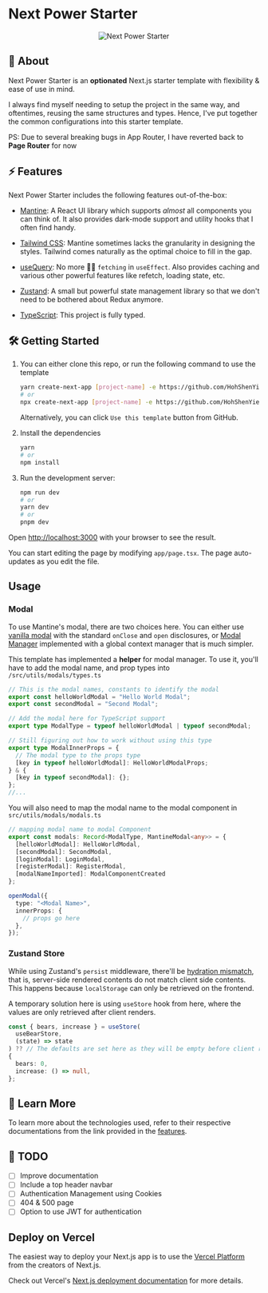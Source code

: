 # Next Power Starter

<center>
   <img src="https://github.com/HohShenYien/next-power-starter/assets/55322546/e21721f5-bb92-49e0-9d2d-23dc7f98f30d" alt="Next Power Starter">
</center>

## 🧐 About

Next Power Starter is an **optionated** Next.js starter template with flexibility & ease of use in mind.

I always find myself needing to setup the project in the same way, and oftentimes, reusing the same structures and types. Hence, I've put together the common configurations into this starter template.

PS: Due to several breaking bugs in App Router, I have reverted back to **Page Router** for now

## ⚡ Features

Next Power Starter includes the following features out-of-the-box:

- [Mantine](https://mantine.dev/): A React UI library which supports _almost_ all components you can think of. It also provides dark-mode support and utility hooks that I often find handy.

- [Tailwind CSS](https://tailwindcss.com/): Mantine sometimes lacks the granularity in designing the styles. Tailwind comes naturally as the optimal choice to fill in the gap.

- [useQuery](https://tanstack.com/query/): No more 🙅‍♂️ `fetching` in `useEffect`. Also provides caching and various other powerful features like refetch, loading state, etc.

- [Zustand](https://github.com/pmndrs/zustand): A small but powerful state management library so that we don't need to be bothered about Redux anymore.

- [TypeScript](https://www.typescriptlang.org/): This project is fully typed.

## 🛠 Getting Started

1. You can either clone this repo, or run the following command to use the template

   ```bash
   yarn create-next-app [project-name] -e https://github.com/HohShenYien/next-power-starter
   # or
   npx create-next-app [project-name] -e https://github.com/HohShenYien/next-power-starter
   ```

   Alternatively, you can click `Use this template` button from GitHub.

2. Install the dependencies

   ```bash
   yarn
   # or
   npm install
   ```

3. Run the development server:

   ```bash
   npm run dev
   # or
   yarn dev
   # or
   pnpm dev
   ```

Open [http://localhost:3000](http://localhost:3000) with your browser to see the result.

You can start editing the page by modifying `app/page.tsx`. The page auto-updates as you edit the file.

## Usage

### Modal

To use Mantine's modal, there are two choices here. You can either use [vanilla modal](https://mantine.dev/core/modal/) with the standard `onClose` and `open` disclosures, or [Modal Manager](https://mantine.dev/others/modals/) implemented with a global context manager that is much simpler. 

This template has implemented a **helper** for modal manager. To use it, you'll have to add the modal name, and prop types into `/src/utils/modals/types.ts`

```ts
// This is the modal names, constants to identify the modal
export const helloWorldModal = "Hello World Modal";
export const secondModal = "Second Modal";

// Add the modal here for TypeScript support
export type ModalType = typeof helloWorldModal | typeof secondModal;

// Still figuring out how to work without using this type
export type ModalInnerProps = {
  // The modal type to the props type
  [key in typeof helloWorldModal]: HelloWorldModalProps;
} & {
  [key in typeof secondModal]: {};
};
//...
```

You will also need to map the modal name to the modal component in `src/utils/modals/modals.ts`

```ts
// mapping modal name to modal Component
export const modals: Record<ModalType, MantineModal<any>> = {
  [helloWorldModal]: HelloWorldModal,
  [secondModal]: SecondModal,
  [loginModal]: LoginModal,
  [registerModal]: RegisterModal,
  [modalNameImported]: ModalComponentCreated
};
```


```ts
openModal({
  type: "<Modal Name>",
  innerProps: {
    // props go here
  },
});
```

### Zustand Store

While using Zustand's `persist` middleware, there'll be [hydration mismatch](https://github.com/pmndrs/zustand/issues/1145), that is, server-side rendered contents do not match client side contents. This happens because `localStorage` can only be retrieved on the frontend.

A temporary solution here is using `useStore` hook from here, where the values are only retrieved after client renders.

```ts
const { bears, increase } = useStore(
  useBearStore,
  (state) => state
) ?? // The defaults are set here as they will be empty before client renders
{
  bears: 0,
  increase: () => null,
};
```

## 🧾 Learn More

To learn more about the technologies used, refer to their respective documentations from the link provided in the [features](#-getting-started).

## 🚩 TODO

- [ ] Improve documentation
- [ ] Include a top header navbar
- [ ] Authentication Management using Cookies
- [ ] 404 & 500 page
- [ ] Option to use JWT for authentication

## Deploy on Vercel

The easiest way to deploy your Next.js app is to use the [Vercel Platform](https://vercel.com/new?utm_medium=default-template&filter=next.js&utm_source=create-next-app&utm_campaign=create-next-app-readme) from the creators of Next.js.

Check out Vercel's [Next.js deployment documentation](https://nextjs.org/docs/deployment) for more details.
